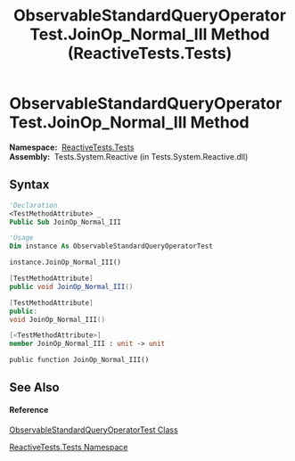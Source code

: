 ﻿---
title: ObservableStandardQueryOperatorTest.JoinOp_Normal_III Method  (ReactiveTests.Tests)
TOCTitle: JoinOp_Normal_III Method
ms:assetid: M:ReactiveTests.Tests.ObservableStandardQueryOperatorTest.JoinOp_Normal_III
ms:mtpsurl: https://msdn.microsoft.com/en-us/library/reactivetests.tests.observablestandardqueryoperatortest.joinop_normal_iii(v=VS.103)
ms:contentKeyID: 36620799
ms.date: 06/28/2011
mtps_version: v=VS.103
f1_keywords:
- ReactiveTests.Tests.ObservableStandardQueryOperatorTest.JoinOp_Normal_III
dev_langs:
- CSharp
- JScript
- VB
- FSharp
- c++
---

# ObservableStandardQueryOperatorTest.JoinOp\_Normal\_III Method

**Namespace:**  [ReactiveTests.Tests](hh289046\(v=vs.103\).md)  
**Assembly:**  Tests.System.Reactive (in Tests.System.Reactive.dll)

## Syntax

``` vb
'Declaration
<TestMethodAttribute> _
Public Sub JoinOp_Normal_III
```

``` vb
'Usage
Dim instance As ObservableStandardQueryOperatorTest

instance.JoinOp_Normal_III()
```

``` csharp
[TestMethodAttribute]
public void JoinOp_Normal_III()
```

``` c++
[TestMethodAttribute]
public:
void JoinOp_Normal_III()
```

``` fsharp
[<TestMethodAttribute>]
member JoinOp_Normal_III : unit -> unit 
```

``` jscript
public function JoinOp_Normal_III()
```

## See Also

#### Reference

[ObservableStandardQueryOperatorTest Class](hh288944\(v=vs.103\).md)

[ReactiveTests.Tests Namespace](hh289046\(v=vs.103\).md)

